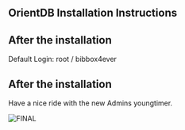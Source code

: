 ## OrientDB Installation Instructions 


## After the installation

Default Login: root / bibbox4ever

## After the installation

Have a nice ride with the new Admins youngtimer.

![FINAL](install-screen-final.jpg)

